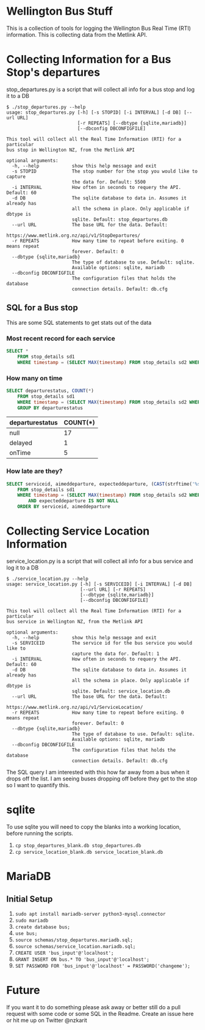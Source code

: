 # Wellington Bus Stuff

This is a collection of tools for logging the Wellington Bus Real Time (RTI) information. This is collecting data from the Metlink API.

# Collecting Information for a Bus Stop's departures
stop_departures.py is a script that will collect all info for a bus stop and log it to a DB

```
$ ./stop_departures.py --help
usage: stop_departures.py [-h] [-s STOPID] [-i INTERVAL] [-d DB] [--url URL]
                          [-r REPEATS] [--dbtype {sqlite,mariadb}]
                          [--dbconfig DBCONFIGFILE]

This tool will collect all the Real Time Information (RTI) for a particular
bus stop in Wellington NZ, from the Metlink API

optional arguments:
  -h, --help            show this help message and exit
  -s STOPID             The stop number for the stop you would like to capture
                        the data for. Default: 5500
  -i INTERVAL           How often in seconds to requery the API. Default: 60
  -d DB                 The sqlite database to data in. Assumes it already has
                        all the schema in place. Only applicable if dbtype is
                        sqlite. Default: stop_departures.db
  --url URL             The base URL for the data. Default:
                        https://www.metlink.org.nz/api/v1/StopDepartures/
  -r REPEATS            How many time to repeat before exiting. 0 means repeat
                        forever. Default: 0
  --dbtype {sqlite,mariadb}
                        The type of database to use. Default: sqlite.
                        Available options: sqlite, mariadb
  --dbconfig DBCONFIGFILE
                        The configuration files that holds the database
                        connection details. Default: db.cfg

```

## SQL for a Bus stop
This are some SQL statements to get stats out of the data
### Most recent record for each service
```sql
SELECT *
	FROM stop_details sd1
	WHERE timestamp = (SELECT MAX(timestamp) FROM stop_details sd2 WHERE sd1.aimeddeparture = sd2.aimeddeparture)
```
### How many on time
```sql
SELECT departurestatus, COUNT(*)
	FROM stop_details sd1
	WHERE timestamp = (SELECT MAX(timestamp) FROM stop_details sd2 WHERE sd1.aimeddeparture = sd2.aimeddeparture)
	GROUP BY departurestatus
```
departurestatus | COUNT(*)
----------------|---------
null | 17
delayed | 1
onTime | 5

### How late are they?
```sql
SELECT serviceid, aimeddeparture, expecteddeparture, (CAST(strftime('%s', expecteddeparture) as integer) - CAST(strftime('%s', aimeddeparture) as integer)) AS delay
	FROM stop_details sd1
	WHERE timestamp = (SELECT MAX(timestamp) FROM stop_details sd2 WHERE sd1.aimeddeparture = sd2.aimeddeparture)
		AND expecteddeparture IS NOT NULL
	ORDER BY serviceid, aimeddeparture
```

# Collecting Service Location Information
service_location.py is a script that will collect all info for a bus service and log it to a DB

```
$ ./service_location.py --help
usage: service_location.py [-h] [-s SERVICEID] [-i INTERVAL] [-d DB]
                           [--url URL] [-r REPEATS]
                           [--dbtype {sqlite,mariadb}]
                           [--dbconfig DBCONFIGFILE]

This tool will collect all the Real Time Information (RTI) for a particular
bus service in Wellington NZ, from the Metlink API

optional arguments:
  -h, --help            show this help message and exit
  -s SERVICEID          The service id for the bus service you would like to
                        capture the data for. Default: 1
  -i INTERVAL           How often in seconds to requery the API. Default: 60
  -d DB                 The sqlite database to data in. Assumes it already has
                        all the schema in place. Only applicable if dbtype is
                        sqlite. Default: service_location.db
  --url URL             The base URL for the data. Default:
                        https://www.metlink.org.nz/api/v1/ServiceLocation/
  -r REPEATS            How many time to repeat before exiting. 0 means repeat
                        forever. Default: 0
  --dbtype {sqlite,mariadb}
                        The type of database to use. Default: sqlite.
                        Available options: sqlite, mariadb
  --dbconfig DBCONFIGFILE
                        The configuration files that holds the database
                        connection details. Default: db.cfg

```

The SQL query I am interested with this how far away from a bus when it drops off the list. I am seeing buses dropping off before they get to the stop so I want to quantify this.

# sqlite
To use sqlite you will need to copy the blanks into a working location, before running the scripts.
1. `cp stop_departures_blank.db stop_departures.db`
1. `cp service_location_blank.db service_location_blank.db`

# MariaDB

## Initial Setup
1. `sudo apt install mariadb-server python3-mysql.connector`
1. `sudo mariadb`
1. `create database bus;`
1. `use bus;`
1. `source schemas/stop_departures.mariadb.sql;`
1. `source schemas/service_location.mariadb.sql;`
1. `CREATE USER 'bus_input'@'localhost';`
1. `GRANT INSERT ON bus.* TO 'bus_input'@'localhost';`
1. `SET PASSWORD FOR 'bus_input'@'localhost' = PASSWORD('changeme');`

# Future
If you want it to do something please ask away or better still do a pull request with some code or some SQL in the Readme. Create an issue here or hit me up on Twitter @nzkarit
